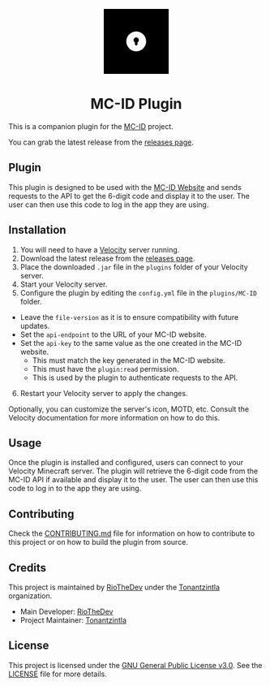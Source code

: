 <p align="center">
    <img alt="MC-ID" height="128px" src="public/assets/MC-ID.png">
</p>
<h1 align="center">MC-ID Plugin</h1>

This is a companion plugin for the [MC-ID](../) project.

You can grab the latest release from the [releases page](https://github.com/Tonantzintla/MC-ID/releases).

## Plugin

This plugin is designed to be used with the [MC-ID Website](../website) and sends requests to the API to get the 6-digit code and display it to the user. The user can then use this code to log in the app they are using.

## Installation

1. You will need to have a [Velocity](https://papermc.io/software/velocity) server running.
2. Download the latest release from the [releases page](https://github.com/Tonantzintla/MC-ID-Plugin/releases).
3. Place the downloaded `.jar` file in the `plugins` folder of your Velocity server.
4. Start your Velocity server.
5. Configure the plugin by editing the `config.yml` file in the `plugins/MC-ID` folder.

- Leave the `file-version` as it is to ensure compatibility with future updates.
- Set the `api-endpoint` to the URL of your MC-ID website.
- Set the `api-key` to the same value as the one created in the MC-ID website.
  - This must match the key generated in the MC-ID website.
  - This must have the `plugin:read` permission.
  - This is used by the plugin to authenticate requests to the API.

6. Restart your Velocity server to apply the changes.

Optionally, you can customize the server's icon, MOTD, etc.
Consult the Velocity documentation for more information on how to do this.

## Usage

Once the plugin is installed and configured, users can connect to your Velocity Minecraft server. The plugin will retrieve the 6-digit code from the MC-ID API if available and display it to the user. The user can then use this code to log in to the app they are using.

## Contributing

Check the [CONTRIBUTING.md](CONTRIBUTING.md) file for information on how to contribute to this project or on how to build the plugin from source.

## Credits

This project is maintained by [RioTheDev](https://github.com/RioTheDev) under the [Tonantzintla](https://github.com/Tonantzintla) organization.

- Main Developer: [RioTheDev](https://github.com/RioTheDev)
- Project Maintainer: [Tonantzintla](https://github.com/Tonantzintla)

## License

This project is licensed under the [GNU General Public License v3.0](https://www.gnu.org/licenses/gpl-3.0.en.html). See the [LICENSE](LICENSE) file for more details.
